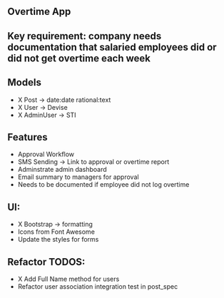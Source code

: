 ## Overtime App

## Key requirement: company needs documentation that salaried employees did or did not get overtime each week

## Models
- X Post -> date:date rational:text
- X User -> Devise
- X AdminUser -> STI

## Features
- Approval Workflow
- SMS Sending -> Link to approval or overtime report
- Adminstrate admin dashboard
- Email summary to managers for approval
- Needs to be documented if employee did not log overtime

## UI:
- X Bootstrap -> formatting
- Icons from Font Awesome
- Update the styles for forms

## Refactor TODOS:
- X Add Full Name method for users
- Refactor user association integration test in post_spec